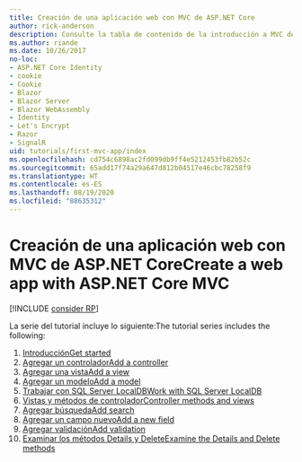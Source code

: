 ```yaml
---
title: Creación de una aplicación web con MVC de ASP.NET Core
author: rick-anderson
description: Consulte la tabla de contenido de la introducción a MVC de ASP.NET Core.
ms.author: riande
ms.date: 10/26/2017
no-loc:
- ASP.NET Core Identity
- cookie
- Cookie
- Blazor
- Blazor Server
- Blazor WebAssembly
- Identity
- Let's Encrypt
- Razor
- SignalR
uid: tutorials/first-mvc-app/index
ms.openlocfilehash: cd754c6898ac2fd099db9ff4e5212453fb82b52c
ms.sourcegitcommit: 65add17f74a29a647d812b04517e46cbc78258f9
ms.translationtype: HT
ms.contentlocale: es-ES
ms.lasthandoff: 08/19/2020
ms.locfileid: "88635312"
---
```

# <a name="create-a-web-app-with-aspnet-core-mvc"></a><span data-ttu-id="ea2c5-103">Creación de una aplicación web con MVC de ASP.NET Core</span><span class="sxs-lookup"><span data-stu-id="ea2c5-103">Create a web app with ASP.NET Core MVC</span></span>

[!INCLUDE [consider RP](~/includes/razor.md)]

<span data-ttu-id="ea2c5-104">La serie del tutorial incluye lo siguiente:</span><span class="sxs-lookup"><span data-stu-id="ea2c5-104">The tutorial series includes the following:</span></span>

1. [<span data-ttu-id="ea2c5-105">Introducción</span><span class="sxs-lookup"><span data-stu-id="ea2c5-105">Get started</span></span>](start-mvc.md)
1. [<span data-ttu-id="ea2c5-106">Agregar un controlador</span><span class="sxs-lookup"><span data-stu-id="ea2c5-106">Add a controller</span></span>](adding-controller.md)
1. [<span data-ttu-id="ea2c5-107">Agregar una vista</span><span class="sxs-lookup"><span data-stu-id="ea2c5-107">Add a view</span></span>](adding-view.md)
1. [<span data-ttu-id="ea2c5-108">Agregar un modelo</span><span class="sxs-lookup"><span data-stu-id="ea2c5-108">Add a model</span></span>](adding-model.md)
1. [<span data-ttu-id="ea2c5-109">Trabajar con SQL Server LocalDB</span><span class="sxs-lookup"><span data-stu-id="ea2c5-109">Work with SQL Server LocalDB</span></span>](working-with-sql.md)
1. [<span data-ttu-id="ea2c5-110">Vistas y métodos de controlador</span><span class="sxs-lookup"><span data-stu-id="ea2c5-110">Controller methods and views</span></span>](controller-methods-views.md)
1. [<span data-ttu-id="ea2c5-111">Agregar búsqueda</span><span class="sxs-lookup"><span data-stu-id="ea2c5-111">Add search</span></span>](search.md)
1. [<span data-ttu-id="ea2c5-112">Agregar un campo nuevo</span><span class="sxs-lookup"><span data-stu-id="ea2c5-112">Add a new field</span></span>](new-field.md)
1. [<span data-ttu-id="ea2c5-113">Agregar validación</span><span class="sxs-lookup"><span data-stu-id="ea2c5-113">Add validation</span></span>](validation.md)
1. [<span data-ttu-id="ea2c5-114">Examinar los métodos Details y Delete</span><span class="sxs-lookup"><span data-stu-id="ea2c5-114">Examine the Details and Delete methods</span></span>](details.md)
